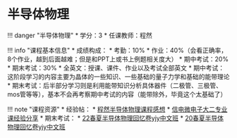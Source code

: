 # 半导体物理

!!! danger "半导体物理"
    * 学分：3
    * 任课教师：程然

!!! info "课程基本信息"
    * 成绩构成：
    	* 考勤：10%
    	* 作业：40%（会看正确率，8个作业，越到后面越难；但是和PPT上或书上例题相关度大）
    	* 期中考试：20%
    	* 期末考试：30%
	* 全英文：授课、课件、作业以及考试全部英文
	* 期中考试：这阶段学习的内容主要为晶体的一些知识、一些基础的量子力学和基础的能带理论
	* 期末考试：后半部分学习则是利用能带知识分析具体器件（二极管、三极管、mos管等等），基本不会再考察期中考试的内容（能带除外，毕竟这个太基础了）

!!! note "课程资源"
    * 经验帖：
    	* [程然半导体物理课程感想](http://www.cc98.org/topic/5940045)
    	* [信电微电子大二专业课经验分享](https://www.cc98.org/topic/5930229)
    * 期末考试：
    	* [22春夏半导体物理回忆卷yjy中文班](http://www.cc98.org/topic/5354918)
    	* [20春夏半导体物理回忆卷yjy中文班](http://www.cc98.org/topic/4939315)



